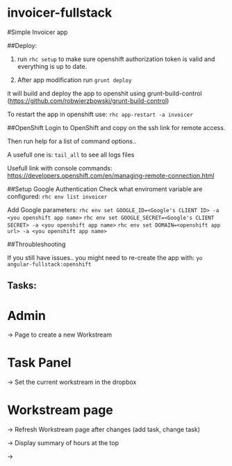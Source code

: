 invoicer-fullstack
==================

#Simple Invoicer app

##Deploy:

1) run ``` rhc setup ``` to make sure openshift authorization token is valid and
everything is up to date.

2) After app modification run
```grunt deploy```

it will build and deploy the app to openshit using grunt-build-control (https://github.com/robwierzbowski/grunt-build-control)


To restart the app in openshift use:
```rhc app-restart -a invoicer```

##OpenShift
Login to OpenShift and copy on the ssh link for remote access.

Then run help for a list of command options..

A usefull one is:
```tail_all``` to see all logs files

Usefull link with console commands: https://developers.openshift.com/en/managing-remote-connection.html

##Setup Google Authentication
Check what enviroment variable are configured:
```rhc env list invoicer```

Add Google parameters:
```rhc env set GOOGLE_ID=<Google's CLIENT ID> -a <you openshift app name>```
```rhc env set GOOGLE_SECRET=<Google's CLIENT SECRET> -a <you openshift app name>```
```rhc env set DOMAIN=<openshift app url> -a <you openshift app name>```

##Throubleshooting

If you still have issues.. you might need to re-create the app with:
```yo angular-fullstack:openshift```


## Tasks:

# Admin
 -> Page to create a new Workstream

# Task Panel
 -> Set the current workstream in the dropbox

# Workstream page

 -> Refresh Workstream page after changes (add task, change task)

 -> Display summary of hours at the top

 ->
